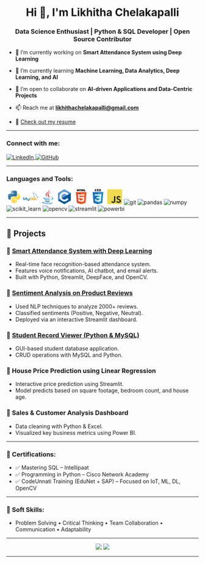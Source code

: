 <h1 align="center">Hi 👋, I'm Likhitha Chelakapalli</h1>
<h3 align="center">Data Science Enthusiast | Python & SQL Developer | Open Source Contributor</h3>

- 🔭 I’m currently working on **Smart Attendance System using Deep Learning**

- 🌱 I’m currently learning **Machine Learning, Data Analytics, Deep Learning, and AI**

- 👯 I’m open to collaborate on **AI-driven Applications and Data-Centric Projects**

- 📫 Reach me at **likhithachelakapalli@gmail.com**

- 📄 [Check out my resume](https://github.com/Likhitha-chelakapalli/Likhitha_chelakapalli_Resume.pdf)

---

<h3 align="left">Connect with me:</h3>
<p align="left">
  <a href="http://linkedin.com/in/chelakapalli-likhitha81" target="blank">
    <img align="center" src="https://raw.githubusercontent.com/rahuldkjain/github-profile-readme-generator/master/src/images/icons/Social/linked-in-alt.svg" alt="LinkedIn" height="30" width="40" />
  </a>
  <a href="https://github.com/Likhitha-chelakapalli" target="blank">
    <img align="center" src="https://cdn-icons-png.flaticon.com/512/25/25231.png" alt="GitHub" height="30" width="30"/>
  </a>
</p>

---

<h3 align="left">Languages and Tools:</h3>
<p align="left">
  <img src="https://raw.githubusercontent.com/devicons/devicon/master/icons/python/python-original.svg" alt="python" width="40" height="40"/>
  <img src="https://raw.githubusercontent.com/devicons/devicon/master/icons/mysql/mysql-original-wordmark.svg" alt="mysql" width="40" height="40"/>
  <img src="https://raw.githubusercontent.com/devicons/devicon/master/icons/java/java-original.svg" alt="java" width="40" height="40"/>
  <img src="https://raw.githubusercontent.com/devicons/devicon/master/icons/c/c-original.svg" alt="c" width="40" height="40"/>
  <img src="https://raw.githubusercontent.com/devicons/devicon/master/icons/html5/html5-original-wordmark.svg" alt="html5" width="40" height="40"/>
  <img src="https://raw.githubusercontent.com/devicons/devicon/master/icons/css3/css3-original-wordmark.svg" alt="css3" width="40" height="40"/>
  <img src="https://raw.githubusercontent.com/devicons/devicon/master/icons/javascript/javascript-original.svg" alt="javascript" width="40" height="40"/>
  <img src="https://www.vectorlogo.zone/logos/git-scm/git-scm-icon.svg" alt="git" width="40" height="40"/>
  <img src="https://cdn.jsdelivr.net/gh/devicons/devicon/icons/pandas/pandas-original.svg" alt="pandas" width="40" height="40"/>
  <img src="https://cdn.jsdelivr.net/gh/devicons/devicon/icons/numpy/numpy-original.svg" alt="numpy" width="40" height="40"/>
  <img src="https://upload.wikimedia.org/wikipedia/commons/0/05/Scikit_learn_logo_small.svg" alt="scikit_learn" width="40" height="40"/>
  <img src="https://www.vectorlogo.zone/logos/opencv/opencv-icon.svg" alt="opencv" width="40" height="40"/>
  <img src="https://streamlit.io/images/brand/streamlit-mark-color.svg" alt="streamlit" width="40" height="40"/>
  <img src="https://img.icons8.com/color/48/power-bi.png" alt="powerbi" width="40" height="40"/>
</p>

---

## 🚀 Projects

### 📌 [Smart Attendance System with Deep Learning](https://github.com/Likhitha-chelakapalli)
- Real-time face recognition-based attendance system.
- Features voice notifications, AI chatbot, and email alerts.
- Built with Python, Streamlit, DeepFace, and OpenCV.

### 📌 [Sentiment Analysis on Product Reviews](https://github.com/Ajaybhukya/Sentiment-Analysis-on-Product-Reviews-using-Data-Analytics.git)
- Used NLP techniques to analyze 2000+ reviews.
- Classified sentiments (Positive, Negative, Neutral).
- Deployed via an interactive Streamlit dashboard.

### 📌 [Student Record Viewer (Python & MySQL)](https://github.com/Ajaybhukya/Student-Record-Viewer-Using-Python-GUI-And-MYSQL.git)
- GUI-based student database application.
- CRUD operations with MySQL and Python.

### 📌 House Price Prediction using Linear Regression
- Interactive price prediction using Streamlit.
- Model predicts based on square footage, bedroom count, and house age.

### 📌 Sales & Customer Analysis Dashboard
- Data cleaning with Python & Excel.
- Visualized key business metrics using Power BI.

---

<h3 align="left">📜 Certifications:</h3>

- ✅ Mastering SQL – Intellipaat  
- ✅ Programming in Python – Cisco Network Academy  
- ✅ CodeUnnati Training (EduNet + SAP) – Focused on IoT, ML, DL, OpenCV  

---

<h3 align="left">🧠 Soft Skills:</h3>

- Problem Solving • Critical Thinking • Team Collaboration • Communication • Adaptability

---

<div align="center">
  <img src="https://github-readme-stats.vercel.app/api?username=Likhitha-chelakapalli&show_icons=true&theme=dracula&hide_border=false" height="150" />
  <img src="https://github-readme-stats.vercel.app/api/top-langs/?username=Likhitha-chelakapalli&layout=compact&theme=dracula&hide_border=false" height="150" />
</div>

---
